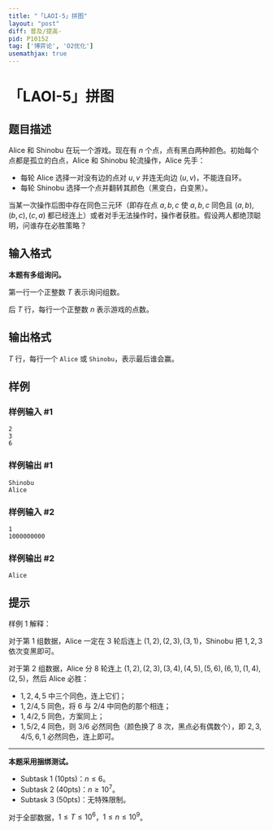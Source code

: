 ```yaml
---
title: "「LAOI-5」拼图"
layout: "post"
diff: 普及/提高-
pid: P10152
tag: ['博弈论', 'O2优化']
usemathjax: true
---
```


# 「LAOI-5」拼图
## 题目描述

Alice 和 Shinobu 在玩一个游戏。现在有 $n$ 个点，点有黑白两种颜色。初始每个点都是孤立的白点，Alice 和 Shinobu 轮流操作，Alice 先手：
- 每轮 Alice 选择一对没有边的点对 $u,v$ 并连无向边 $(u,v)$，不能连自环。
- 每轮 Shinobu 选择一个点并翻转其颜色（黑变白，白变黑）。

当某一次操作后图中存在同色三元环（即存在点 $a,b,c$ 使 $a,b,c$ 同色且 $(a,b),(b,c),(c,a)$ 都已经连上）或者对手无法操作时，操作者获胜。假设两人都绝顶聪明，问谁存在必胜策略？
## 输入格式

**本题有多组询问。**

第一行一个正整数 $T$ 表示询问组数。

后 $T$ 行，每行一个正整数 $n$ 表示游戏的点数。
## 输出格式

$T$ 行，每行一个 `Alice` 或 `Shinobu`，表示最后谁会赢。
## 样例

### 样例输入 #1
```
2
3
6
```
### 样例输出 #1
```
Shinobu
Alice
```
### 样例输入 #2
```
1
1000000000
```
### 样例输出 #2
```
Alice
```
## 提示

样例 $1$ 解释：

对于第 $1$ 组数据，Alice 一定在 $3$ 轮后连上 $(1,2),(2,3),(3,1)$，Shinobu 把 $1,2,3$ 依次变黑即可。

对于第 $2$ 组数据，Alice 分 $8$ 轮连上 $(1,2),(2,3),(3,4),(4,5),(5,6),(6,1),(1,4),(2,5)$，然后 Alice 必胜：

- $1,2,4,5$ 中三个同色，连上它们；
- $1,2/4,5$ 同色，将 $6$ 与 $2/4$ 中同色的那个相连；
- $1,4/2,5$ 同色，方案同上；
- $1,5/2,4$ 同色，则 $3/6$ 必然同色（颜色换了 $8$ 次，黑点必有偶数个），即 $2,3,4/5,6,1$ 必然同色，连上即可。

----------

**本题采用捆绑测试。**

- Subtask 1 (10pts)：$n\le 6$。
- Subtask 2 (40pts)：$n\ge 10^7$。
- Subtask 3 (50pts)：无特殊限制。

对于全部数据，$1\le T\le 10^6$，$1\le n\le 10^9$。
